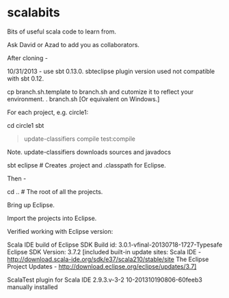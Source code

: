 scalabits
=========

Bits of useful scala code to learn from.

Ask David or Azad to add you as collaborators.

After cloning -

10/31/2013 - use sbt 0.13.0. sbteclipse plugin version used not compatible with sbt 0.12.

cp branch.sh.template to branch.sh and cutomize it to reflect your environment.
. branch.sh
[Or equivalent on Windows.]

For each project, e.g. circle1:

cd circle1
sbt
> update-classifiers 
> compile
> test:compile

Note. update-classifiers downloads sources and javadocs

sbt eclipse # Creates .project and .classpath for Eclipse.

Then -

cd .. # The root of all the projects.

Bring up Eclipse.

Import the projects into Eclipse.

Verified working with Eclipse version:

  Scala IDE build of Eclipse SDK
  Build id: 3.0.1-vfinal-20130718-1727-Typesafe
  Eclipse SDK
  Version: 3.7.2
  [included built-in update sites:
  Scala IDE - http://download.scala-ide.org/sdk/e37/scala210/stable/site 
  The Eclipse Project Updates - http://download.eclipse.org/eclipse/updates/3.7]

  ScalaTest plugin for Scala IDE 2.9.3.v-3-2 10-201310190806-60feeb3 
  manually installed
